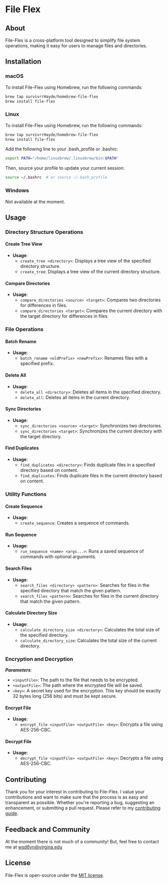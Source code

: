 # File Flex

## About

File-Flex is a cross-platform tool designed to simplify file system operations, making it easy for users to manage files and directories.
## Installation
### macOS
To install File-Flex using Homebrew, run the following commands:

```bash
brew tap survivrrHayde/homebrew-file-flex
brew install file-flex
```
### Linux
To install File-Flex using Homebrew, run the following commands:

```bash
brew tap survivrrHayde/homebrew-file-flex
brew install file-flex
```

Add the following line to your .bash_profile or .bashrc:

```bash
export PATH="/home/linuxbrew/.linuxbrew/bin:$PATH"
```

Then, source your profile to update your current session:

```bash
source ~/.bashrc  # or source ~/.bash_profile
```

### Windows
Not available at the moment.
## Usage

### Directory Structure Operations

#### Create Tree View
- **Usage**:
  - `create_tree <directory>`: Displays a tree view of the specified directory structure.
  - `create_tree`: Displays a tree view of the current directory structure.

#### Compare Directories
- **Usage**:
  - `compare_directories <source> <target>`: Compares two directories for differences in files.
  - `compare_directories <target>`: Compares the current directory with the target directory for differences in files.

### File Operations

#### Batch Rename
- **Usage**:
  - `batch_rename <oldPrefix> <newPrefix>`: Renames files with a specified prefix.

#### Delete All
- **Usage**:
  - `delete_all <directory>`: Deletes all items in the specified directory.
  - `delete_all`: Deletes all items in the current directory.

#### Sync Directories
- **Usage**:
  - `sync_directories <source> <target>`: Synchronizes two directories.
  - `sync_directories <target>`: Synchronizes the current directory with the target directory.

#### Find Duplicates
- **Usage**:
  - `find_duplicates <directory>`: Finds duplicate files in a specified directory based on content.
  - `find_duplicates`: Finds duplicate files in the current directory based on content.

### Utility Functions

#### Create Sequence
- **Usage**:
  - `create_sequence`: Creates a sequence of commands.

#### Run Sequence
- **Usage**:
  - `run_sequence <name> <args...>`: Runs a saved sequence of commands with optional arguments.

#### Search Files
- **Usage**:
  - `search_files <directory> <pattern>`: Searches for files in the specified directory that match the given pattern.
  - `search_files <pattern>`: Searches for files in the current directory that match the given pattern.

#### Calculate Directory Size
- **Usage**:
  - `calculate_directory_size <directory>`: Calculates the total size of the specified directory.
  - `calculate_directory_size`: Calculates the total size of the current directory.

### Encryption and Decryption
***Parameters***:
- `<inputFile>`: The path to the file that needs to be encrypted.
- `<outputFile>`: The path where the encrypted file will be saved.
- `<key>`: A secret key used for the encryption. This key should be exactly 32 bytes long (256 bits) and must be kept secure.

#### Encrypt File
- **Usage**:
  - `encrypt_file <inputFile> <outputFile> <key>`: Encrypts a file using AES-256-CBC.

#### Decrypt File
- **Usage**:
  - `decrypt_file <inputFile> <outputFile> <key>`: Decrypts a file using AES-256-CBC.

## Contributing

Thank you for your interest in contributing to File-Flex. I value your contributions and want to make sure that the process is as easy and transparent as possible. Whether you're reporting a bug, suggesting an enhancement, or submitting a pull request. Please refer to my [contributing guide](https://github.com/SurvivrrHayde/file-flex/blob/main/CONTRIBUTING.md).
## Feedback and Community

At the moment there is not much of a community! But, feel free to contact me at wsd6vn@virgina.edu
## License

File-Flex is open-source under the [MIT license](https://github.com/SurvivrrHayde/file-flex/blob/main/LICENSE).
